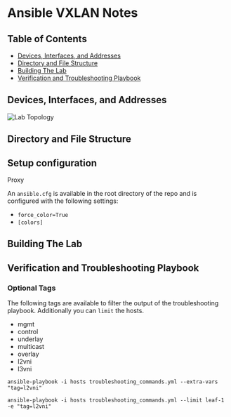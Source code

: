 # Ansible VXLAN Notes

## Table of Contents
- [Devices, Interfaces, and Addresses](#devices-interfaces-and-addresses)
- [Directory and File Structure](#directory-and-file-structure)
- [Building The Lab](#building-the-lab)
- [Verification and Troubleshooting Playbook](#verification-and-troubleshooting-playbook)

## Devices, Interfaces, and Addresses

<img src="image url" alt="Lab Topology" />

## Directory and File Structure

## Setup configuration

Proxy

An `ansible.cfg` is available in the root directory of the repo and is configured with the following settings:

- `force_color=True`
- `[colors]` 

## Building The Lab


## Verification and Troubleshooting Playbook

### Optional Tags

The following tags are available to filter the output of the troubleshooting playbook. Additionally you can `limit` the hosts.

- mgmt
- control
- underlay
- multicast
- overlay
- l2vni
- l3vni

`ansible-playbook -i hosts troubleshooting_commands.yml --extra-vars "tag=l2vni"`

`ansible-playbook -i hosts troubleshooting_commands.yml --limit leaf-1 -e "tag=l2vni"`
